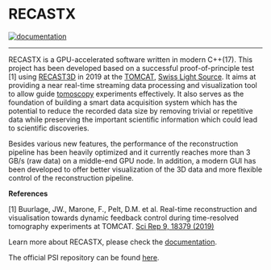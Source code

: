 # RECASTX

[![documentation](https://github.com/zhujun98/recastx/actions/workflows/docs.yml/badge.svg)](https://github.com/zhujun98/recastx/actions/workflows/docs.yml)

---

[comment]: # (Any modification to the following content should also be implemented in 'docs/docs/index.md')

RECASTX is a GPU-accelerated software written in modern C++(17). 
This project has been developed based on a successful proof-of-principle test [1] 
using [RECAST3D](https://github.com/cicwi/RECAST3D.git) in 2019 at the 
[TOMCAT](https://www.psi.ch/en/sls/tomcat), [Swiss Light Source](https://www.psi.ch/en/sls). 
It aims at providing a near real-time streaming data processing and visualization 
tool to allow guide [tomoscopy](https://doi.org/10.1002/adma.202104659) 
experiments effectively. It also serves as the foundation of building a smart 
data acquisition system which has the potential to reduce the recorded data size 
by removing trivial or repetitive data while preserving the important scientific 
information which could lead to scientific discoveries.

Besides various new features, the performance of the reconstruction pipeline has 
been heavily optimized and it currently reaches more than 3 GB/s (raw data) on 
a middle-end GPU node. In addition, a modern GUI has been developed to offer better 
visualization of the 3D data and more flexible control of the reconstruction pipeline.

**References**

[1] Buurlage, JW., Marone, F., Pelt, D.M. et al. Real-time reconstruction and visualisation towards dynamic feedback control during time-resolved tomography experiments at TOMCAT. [Sci Rep 9, 18379 (2019)](https://doi.org/10.1038/s41598-019-54647-4)

Learn more about RECASTX, please check the [documentation](https://zhujun98.github.io/recastx/).

The official PSI repository can be found [here](https://gitlab.psi.ch/zhu_j1/recastx).